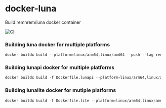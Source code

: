 # docker-luna

Build remnrem/luna docker container

![CI](https://github.com/remnrem/docker-luna/workflows/CI/badge.svg)

### Building luna docker for multiple platforms
```python
docker buildx build --platform=linux/arm64,linux/amd64 --push --tag remnrem/luna:latest .
```

### Building lunapi docker for multiple platforms
```python
docker buildx build -f Dockerfile.lunapi --platform=linux/arm64,linux/amd64 --push --tag remnrem/lunapi:latest ./
```
### Building lunalite docker for mutiple platforms
```python
docker buildx build -f Dockerfile.lite --platform=linux/arm64,linux/amd64 --push --tag remnrem/lunalite:latest ./
```
